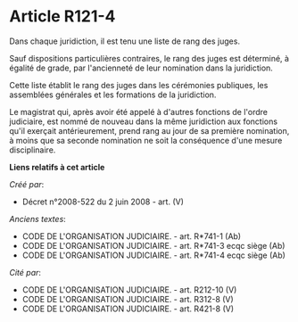 # Article R121-4

Dans chaque juridiction, il est tenu une liste de rang des juges.

Sauf dispositions particulières contraires, le rang des juges est déterminé, à égalité de grade, par l'ancienneté de leur
nomination dans la juridiction.

Cette liste établit le rang des juges dans les cérémonies publiques, les assemblées générales et les formations de la
juridiction.

Le magistrat qui, après avoir été appelé à d'autres fonctions de l'ordre judiciaire, est nommé de nouveau dans la même
juridiction aux fonctions qu'il exerçait antérieurement, prend rang au jour de sa première nomination, à moins que sa seconde
nomination ne soit la conséquence d'une mesure disciplinaire.

**Liens relatifs à cet article**

_Créé par_:

  - Décret n°2008-522 du 2 juin 2008 - art. (V)

_Anciens textes_:

  - CODE DE L'ORGANISATION JUDICIAIRE. - art. R*741-1 (Ab)
  - CODE DE L'ORGANISATION JUDICIAIRE. - art. R*741-3 ecqc siège (Ab)
  - CODE DE L'ORGANISATION JUDICIAIRE. - art. R*741-4 ecqc siège (Ab)

_Cité par_:

  - CODE DE L'ORGANISATION JUDICIAIRE. - art. R212-10 (V)
  - CODE DE L'ORGANISATION JUDICIAIRE. - art. R312-8 (V)
  - CODE DE L'ORGANISATION JUDICIAIRE. - art. R421-8 (V)
